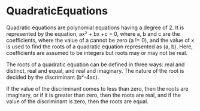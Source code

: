 # QuadraticEquations
Quadratic equations are polynomial equations having a degree of 2. It is represented by the equation, ax² + bx +c = 0, where a, b and c are the coefficients, where the value of a cannot be zero (a != 0), and the value of x is used to find the roots of a quadratic equation represented as (a, b). Here, coefficients are assumed to be integers but roots may or may not be real.

The roots of a quadratic equation can be defined in three ways: real and distinct, real and equal, and real and imaginary. The nature of the root is decided by the discriminant (b²-4ac).

If the value of the discriminant comes to less than zero, then the roots are imaginary, or if it is greater than zero, then the roots are real, and if the value of the discriminant is zero, then the roots are equal.
